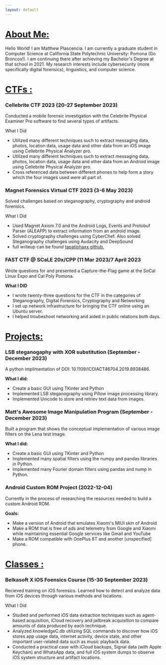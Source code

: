 ```yaml
---
layout: default
---
```

<link rel="stylesheet" href="index.css">
<div class = "half-box">
<h1> <u> About Me: </u> </h1>
<p> Hello World! I am Matthew Plascencia. I am currently a graduate student in Computer Science at California State Polytechnic University: Pomona (Go Broncos!). I am continuing there after achieving my Bachelor's Degree at that school in 2021. My research interests include cybersecurity (more specifically digital forensics), linguistics, and computer science. </p>
</div>

<div class = "half-box"> 
<h1> <u> CTFs : </u> </h1>

<h3> Cellebrite CTF 2023 (20-27 September 2023) </h3>
<p> Conducted a mobile forensic investigation with the Celebrite Physical Examiner Pro software to find several types of artifacts. </p> 

<p> What I Did </p>
<ul>
<li> Utilized many different techniques such to extract messaging data, photos, location data, usage data and other data from an iOS image using Cellebrite Physical Analyzer pro. </li>
<li> Utilized many different techniques such to extract messaging data, photos, location data, usage data and other data from an Android image using Cellebrite Physical Analyzer pro. </li>
<li> Cross referenced data between different phones to help form a story which the four images used were all part of. </li>
</ul>

<h3> Magnet Forensics Virtual CTF 2023 (3-6 May 2023) </h3>
<p> Solved challenges based on steganography, cryptography and android forensics. </p> 

<p> What I Did </p>
<ul>
<li> Used Magnet Axiom 7.0 and the Android Logs, Events and Protobuf Parser (ALEAPP) to extract information from an android image. </li>
<li> Solved cryptography challenges using CyberChef. Also solved Steganography challenges using Audacity and DeepSound </li>
<li> full writeup can be found  <a href="https://github.com/tapatiohaxx/Magnet-CTF-2023-Wrteup-and-Resources">tapatiohaxx github.</a> </li>
</ul>
<h3> FAST CTF @ SCaLE 20x/CPP (11 Mar 2023/7 April 2023</h3>
<p> Wrote questions for and presented a Capture-the-Flag game at the SoCal Linux Expo and Cal Poly Pomona.</p>
<p><b> What I DID </b> </p>
<ul>
<li> I wrote twenty-three questions for the CTF in the categories of Steganography, Digital Forensics, Cryptography and Networking </li>
<li> I set up network infrastructure for bringing the CTF online using an Ubuntu server. </li> 
<li> I helped troubeshoot networking and aided in public relations both days. </li> 
</ul>
</div>

<div class = "half-box"> 
<h1> <u> Projects: </u> </h1>

<h3> LSB steganogaphy with XOR substitution (September - December 2023)</h3>
<p> A python implimentation of DOI: 10.1109/ICOIACT46704.2019.8938486. </p>
<p> <b> What I did: </b></p> 
<ul>
<li> Create a basic GUI using TKinter and Python </li>
<li> Implemented LSB steganography using Pillow image processing library. </li> 
<li> Implemented Unicode to store and retriev text data from images. </li>
</ul>

<h3> Matt's Awesome Image Manipulation Program (September - December 2023)</h3>
<p> Built a program that shows the conceptual implementation of various image filters on the Lena test image. </p>
<p> <b> What I did: </b></p> 
<ul>
<li> Create a basic GUI using TKinter and Python </li>
<li> Implemented many spatial filters using the numpy and pandas libraries in Python. </li> 
<li> Implemented many Fourier domain filters using pandas and nump in Python. </li>
</ul>

<h3> Android Custom ROM Project (2022-12-04)</h3>
<p> Currently in the process of researching the resources needed to build a custom Android ROM. </p>
<p> <b> Goals: </b></p> 
<ul>
<li> Make a version of Android that emulates Xiaomi's MIUI skin of Android </li>
<li> Make a ROM that is free of ads  and telemetry from Google and Xiaomi while maintaining essential Google services like Gmail and YouTube </li> 
<li> Make a ROM compatible with OnePlus 8T and another [unspecified] phone. </li>
</ul>
</div>

<div class = "half-box"> 
<h1> <u> Classes : </u> </h1>

<h3> Belkasoft X iOS Foensics Course (15-30 September 2023) </h3>
<p> Recieved training on iOS forensics. Learned how to detect and analyze data from iOS devices through various methods and locations. </p> 

<p> What I Did </p>
<ul>
<li> Studied and performed iOS data extraction techniques such as agent-based acquisition, iCloud recovery and jailbreak acquisition to compare amounts of data produced by each technique. </li>
<li> Analyzed knowledgeC.db utilizing SQL commands to discover how iOS stores app usage data, internet activity, device state, and other important user-related data such as music playback data. </li>
<li> Conducted a practical case with iCloud backups, Signal data (with Apple Keychain) and WhatsApp data, and full iOS system dumps to observe iOS system structure and artifact locations. </li>
</ul>

</div>



